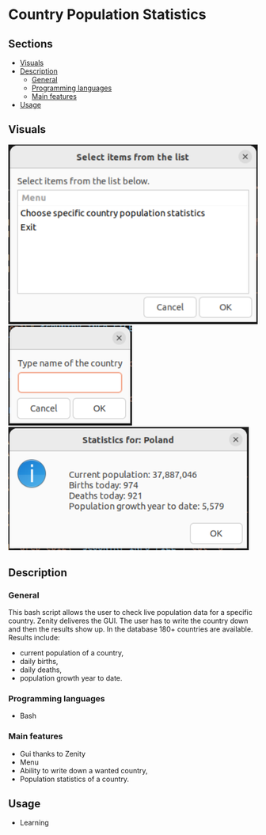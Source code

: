 # Country Population Statistics
## Sections

 - [Visuals](#visuals)
 - [Description](#description)
	 - [General](#general)
	 - [Programming languages](#programming-languages)
	 - [Main features](#main-features)
 - [Usage](#usage)

## Visuals

![screenshot](screenshots/menu_view.PNG) <br>
![screenshot](screenshots/type_view.PNG) <br>
![screenshot](screenshots/results_view.PNG)


## Description

### General

This bash script allows the user to check live population data for a specific country. Zenity deliveres the GUI. The user has to write the country down and then the results show up.
In the database 180+ countries are available. Results include:
 - current population of a country, 
 - daily births,
 - daily deaths,
 - population growth year to date. <br>

### Programming languages

 - Bash

### Main features

- Gui thanks to Zenity
- Menu
- Ability to write down a wanted country,
- Population statistics of a country.


## Usage

 - Learning 
